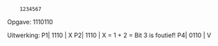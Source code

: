         1234567
Opgave: 1110110

Uitwerking:
P1| 1110 | X
P2| 1110 | X  = 1 + 2 = Bit 3 is foutief!
P4| 0110 | V 
